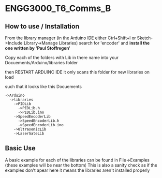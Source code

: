 # ENGG3000_T6_Comms_B

## How to use / Installation

From the library manager (in the Arduino IDE either Ctrl+Shift+I or Sketch->Include Library->Manage Libraries) search for 'encoder' and **install the one written by 'Paul Stoffregen'**

Copy each of the folders with Lib in there name into your Docuements/Arduino/libraries folder

then RESTART ARDUINO IDE it only scans this folder for new libraries on load

such that it looks like this
Docuements

```
->Arduino
  ->libraries
    ->PIDLib
      ->PIDLib.h
      ->PIDLib.ino
    ->SpeedEncoderLib
      ->SpeedEncoderLib.h
      ->SpeedEncoderLib.ino
    ->UltrasonicLib
    ->LaserGateLib
```
    
## Basic Use

A basic example for each of the libraries can be found in File->Examples (these examples will be near the bottom)
This is also a sanity check as if the examples don't apear here it means the libraries aren't installed properly


